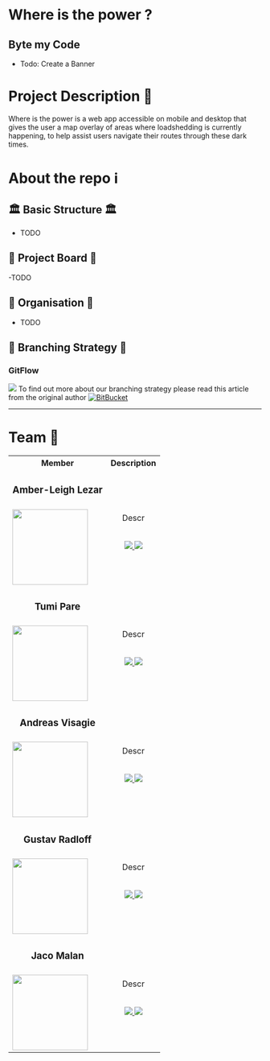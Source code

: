# Where is the power ?
## Byte my Code

- Todo: Create a Banner

# Project Description 🔑
Where is the power is a web app accessible on mobile and desktop that gives
the user a map overlay of areas where loadshedding is currently happening,
to help assist users navigate their routes through these dark times.

# About the repo ℹ️
## 🏛️ Basic Structure 🏛️
- TODO
## 📌 Project Board 📌
-TODO
## 📑 Organisation 📑
- TODO
## 🌴 Branching Strategy 🌴
### GitFlow

<img src="https://user-images.githubusercontent.com/14026724/234128010-5797691a-afb2-4161-aba9-2209371d9a0c.jpg">
To find out more about our branching strategy please read this article from the original author <a href="https://www.atlassian.com/git/tutorials/comparing-workflows/gitflow-workflow">
    <img src="https://img.shields.io/badge/Bitbucket-0747a6?style=for-the-badge&logo=bitbucket&logoColor=white" alt="BitBucket">
</a>
<hr/>


# Team 🏁 

<table>
    <tr>
        <th>Member</th>
        <th>Description</th>
    </tr>
    <tr>
        <td align="center">
            <h3>Amber-Leigh Lezar<h3>
            <img align="left" height="150px" src="https://user-images.githubusercontent.com/14026724/234123948-3be6ae8b-8532-4b0f-8069-7f12e6c33f3d.png" /> 
        </td>
        <td align="center">
            <p>
                Descr 
            </p>
            <br>
            <a href="https://www.linkedin.com/in/amber-leigh-lezar-818317249/">
                <img src="https://img.shields.io/badge/LinkedIn-0077B5?style=for-the-badge&logo=linkedin&logoColor=white">
            </a>
             <a href="https://github.com/u18004874">
                <img src="https://img.shields.io/badge/GitHub-100000?style=for-the-badge&logo=github&logoColor=white">
            </a>
        </td>
    </tr>
    <tr>
        <td align="center">
            <h3>Tumi Pare<h3>
            <img align="left" height="150px" src="https://user-images.githubusercontent.com/14026724/234124064-c073993e-782b-42f4-a523-3da0ac478571.png" /> 
        </td>
        <td align="center">
            <p>
                Descr 
            </p>
            <br>
            <a href="https://www.linkedin.com/in/tumi-pare-8406a2162/">
                <img src="https://img.shields.io/badge/LinkedIn-0077B5?style=for-the-badge&logo=linkedin&logoColor=white">
            </a>
             <a href="https://github.com/TumiPare">
                <img src="https://img.shields.io/badge/GitHub-100000?style=for-the-badge&logo=github&logoColor=white">
            </a>
        </td>
    </tr>
    <tr>
        <td align="center">
            <h3>Andreas Visagie<h3>
            <img align="left" height="150px" src="https://user-images.githubusercontent.com/14026724/234117089-5a9d5158-5f3e-4cae-828e-342897c8163a.png" /> 
        </td>
        <td align="center">
            <p>
                Descr 
            </p>
            <br>
            <a href="https://www.linkedin.com/in/andreas-visagie-b838bb205/">
                <img src="https://img.shields.io/badge/LinkedIn-0077B5?style=for-the-badge&logo=linkedin&logoColor=white">
            </a>
             <a href="https://github.com/PurpleAxe">
                <img src="https://img.shields.io/badge/GitHub-100000?style=for-the-badge&logo=github&logoColor=white">
            </a>
        </td>
    </tr>
     <tr>
        <td align="center">
            <h3>Gustav Radloff<h3>
            <img align="left" height="150px" src="https://user-images.githubusercontent.com/14026724/234124284-fae0aba7-c611-4d58-9c4c-cdccdf760d13.png" /> 
        </td>
        <td align="center">
            <p>
                Descr 
            </p>
            <br>
            <a href="https://www.linkedin.com/in/gustav-radloff-5aa99b272/">
                <img src="https://img.shields.io/badge/LinkedIn-0077B5?style=for-the-badge&logo=linkedin&logoColor=white">
            </a>
             <a href="https://github.com/Daniel-Radloff">
                <img src="https://img.shields.io/badge/GitHub-100000?style=for-the-badge&logo=github&logoColor=white">
            </a>
        </td>
    </tr>
     <tr>
        <td align="center">
            <h3>Jaco Malan<h3>
            <img align="left" height="150px" src="https://user-images.githubusercontent.com/14026724/234124293-2f4cc3fb-4e04-4a5c-9d6e-4ccd292d01e1.png" /> 
        </td>
        <td align="center">
            <p>
                Descr 
            </p>
            <br>
            <a href="https://www.linkedin.com/in/jaco-malan-b9389915b/">
                <img src="https://img.shields.io/badge/LinkedIn-0077B5?style=for-the-badge&logo=linkedin&logoColor=white">
            </a>
             <a href="https://github.com/JacoMalan1">
                <img src="https://img.shields.io/badge/GitHub-100000?style=for-the-badge&logo=github&logoColor=white">
            </a>
        </td>
    </tr>
</table>
